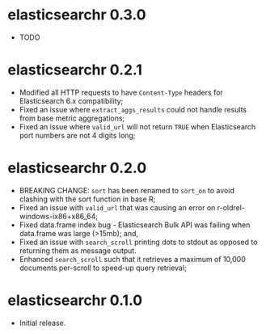 # elasticsearchr 0.3.0

* TODO


# elasticsearchr 0.2.1

* Modified all HTTP requests to have `Content-Type` headers for Elasticsearch 6.x compatibility;
* Fixed an issue where `extract_aggs_results` could not handle results from base metric aggregations;
* Fixed an issue where `valid_url` will not return `TRUE` when Elasticsearch port numbers are not 4 digits long;


# elasticsearchr 0.2.0

* BREAKING CHANGE: `sort` has been renamed to `sort_on` to avoid clashing with the sort function in base R;
* Fixed an issue with `valid_url` that was causing an error on r-oldrel-windows-ix86+x86_64;
* Fixed data.frame index bug - Elasticsearch Bulk API was failing when data.frame was large (>15mb); and,
* Fixed an issue with `search_scroll` printing dots to stdout as opposed to returning them as message output.
* Enhanced `search_scroll` such that it retrieves a maximum of 10,000 documents per-scroll to speed-up query retrieval;


# elasticsearchr 0.1.0

* Initial release.

